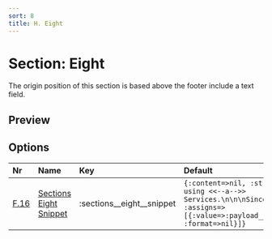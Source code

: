 ```yaml
---
sort: 8
title: H. Eight
---
```


# Section: Eight

The origin position of this section is based above the footer include a text field.


## Preview

<div >
    <canvas id='canvas' search='eight' palette='section_detail'></canvas>
</div>
<script src="../assets/js/marker.js"></script>  
 

## Options

| **Nr** | **Name** | **Key** | **Default** | **Description** |
| :--- | :--- | :--- | :--- | :--- |
| [F.16](/options/#sections) | [Sections Eight Snippet](/options/sections__eight__snippet) | :sections__eight__snippet | `{:content=>nil, :struct=>"Thank you for using <<--a-->> Services.\n\n\nSincerely,\n\n<<--a-->>", :assigns=>[{:value=>:payload__from__address__name, :format=>nil}]}` | Define text for section eight. |



